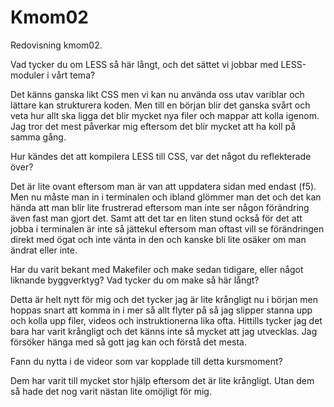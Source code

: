 Kmom02
===============================

Redovisning kmom02.

Vad tycker du om LESS så här långt, och det sättet vi jobbar med LESS-moduler i vårt tema?

Det känns ganska likt CSS men vi kan nu använda oss utav variblar och lättare kan strukturera koden. Men till en början blir det ganska svårt och veta hur allt ska ligga det blir mycket nya filer och mappar att kolla igenom. Jag tror det mest påverkar mig eftersom det blir mycket att ha koll på samma gång.

Hur kändes det att kompilera LESS till CSS, var det något du reflekterade över?

Det är lite ovant eftersom man är van att uppdatera sidan med endast (f5). Men nu måste man in i terminalen och ibland glömmer man det och det kan hända att man blir lite frustrerad eftersom man inte ser någon förändring även fast man gjort det. Samt att det tar en liten stund också för det att jobba i terminalen är inte så jättekul eftersom man oftast vill se förändringen direkt med ögat och inte vänta in den och kanske bli lite osäker om man ändrat eller inte.

 Har du varit bekant med Makefiler och make sedan tidigare, eller något liknande byggverktyg? Vad tycker du om make så här långt?

Detta är helt nytt för mig och det tycker jag är lite krångligt nu i början men hoppas snart att komma in i mer så allt flyter på så jag slipper stanna upp och kolla upp filer, videos och instruktionerna lika ofta. Hittills tycker jag det bara har varit krångligt och det känns inte så mycket att jag utvecklas. Jag försöker hänga med så gott jag kan och förstå det mesta.

Fann du nytta i de videor som var kopplade till detta kursmoment?

Dem har varit till mycket stor hjälp eftersom det är lite krångligt. Utan dem så hade det nog varit nästan lite omöjligt för mig.
